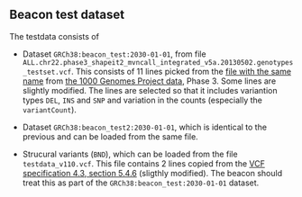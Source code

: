 ## Beacon test dataset
The testdata consists of

- Dataset `GRCh38:beacon_test:2030-01-01`, from file `ALL.chr22.phase3_shapeit2_mvncall_integrated_v5a.20130502.genotypes_testset.vcf`. This consists
of 11 lines picked from the [file with the same name](ftp://ftp.1000genomes.ebi.ac.uk/vol1/ftp/release/20130502/)
     from [the 1000 Genomes Project data](http://www.internationalgenome.org/data#download), Phase 3. Some lines are slightly modified.
     The lines are selected so that it includes variantion types `DEL`, `INS` and `SNP` and variation in the counts (especially the `variantCount`).
   
- Dataset `GRCh38:beacon_test2:2030-01-01`, which is identical to the previous and can be loaded from the same file.

- Strucural variants (`BND`), which can be loaded from the file
  `testdata_v110.vcf`. This file contains 2 lines copied from the [VCF specification 4.3, section 5.4.6](https://samtools.github.io/hts-specs/VCFv4.3.pdf) (sligthly modified).
 The beacon should treat this as part of the `GRCh38:beacon_test:2030-01-01` dataset.
